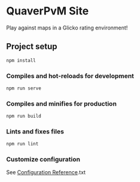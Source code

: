 # QuaverPvM Site

Play against maps in a Glicko rating environment!

## Project setup

```txt
npm install
```

### Compiles and hot-reloads for development

```txt
npm run serve
```

### Compiles and minifies for production

```txt
npm run build
```

### Lints and fixes files

```txt
npm run lint
```

### Customize configuration

See [Configuration Reference](https://cli.vuejs.org/config/).txt
